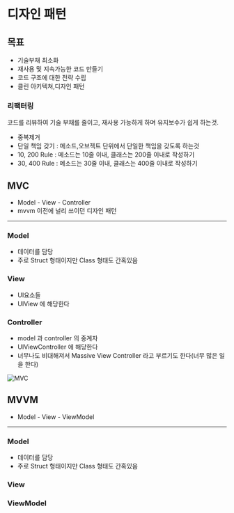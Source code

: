 # 디자인 패턴

## 목표
* 기술부채 최소화
* 재사용 및 지속가능한 코드 만들기
* 코드 구조에 대한 전략 수립
* 클린 아키텍쳐,디자인 패턴

### 리팩터링 
 코드를 리뷰하여 기술 부채를 줄이고, 재사용 가능하게 하며 유지보수가 쉽게 하는것.

 * 중복제거
 * 단일 책임 갖기 : 메소드,오브젝트 단위에서 단일한 책임을 갖도록 하는것
 * 10, 200 Rule : 메소드는 10줄 이내, 클래스는 200줄 이내로 작성하기
 * 30, 400 Rule : 메소드는 30줄 이내, 클래스는 400줄 이내로 작성하기
 
## MVC
* Model - View - Controller
* mvvm 이전에 널리 쓰이던 디자인 패턴
 
 ---
 
### Model
* 데이터를 담당
* 주로 Struct 형태이지만 Class 형태도 간혹있음

### View
* UI요소들
* UIView 에 해당한다

### Controller
* model 과 controller 의 중계자
* UIViewController 에 해당한다
* 너무나도 비대해져서 Massive View Controller 라고 부르기도 한다(너무 많은 일을 한다)

![MVC](/Users/kang/Development/GitHub/Kindergarten/images/MVC.png)



## MVVM

* Model - View - ViewModel

---


### Model
* 데이터를 담당 
* 주로 Struct 형태이지만 Class 형태도 간혹있음

### View



### ViewModel










